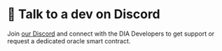 # 👾 Talk to a dev on Discord

Join [our Discord](https://discord.com/invite/zFmXtPFgQj) and connect with the DIA Developers to get support or request a dedicated oracle smart contract.
